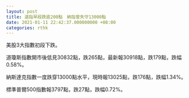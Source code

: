 ```yaml
---
layout: post
title: 道指早段跌逾200點　納指曾失守13000點
date: 2021-01-11 22:42:37.000000000 +08:00
categories: rthk
---
```


美股3大指數初段下跌。

道瓊斯指數開市後低見30832點，跌265點，最新報30918點，跌179點，跌幅0.58%。

納斯達克指數一度跌穿13000點水平，現時報13025點，跌176點，跌幅1.34%。

標準普爾500指數報3797點，跌27點，跌幅0.72%。
